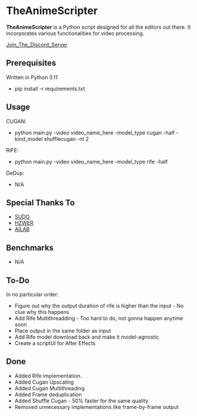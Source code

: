 # TheAnimeScripter

**TheAnimeScripter** is a Python script designed for all the editors out there. It incorporates various functionalities for video processing.

[Join_The_Discord_Server](https://discord.gg/bFA6xZxM5V)

## Prerequisites

Written in Python 3.11

- pip install -r requirements.txt

## Usage

CUGAN: 
- python main.py -video video_name_here -model_type cugan -half -kind_model shufflecugan -nt 2

RIFE:
- python main.py -video video_name_here -model_type rife -half

DeDup:
- N/A

## Special Thanks To

- [SUDO](https://github.com/styler00dollar/VSGAN-tensorrt-docker)
- [HZWER](https://github.com/hzwer/Practical-RIFE)
- [AILAB](https://github.com/bilibili/ailab/tree/main/Real-CUGAN)

## Benchmarks

- N/A

## To-Do

In no particular order:

- Figure out why the output duration of rife is higher than the input - No clue why this happens
- Add Rife Multithreadding - Too hard to do, not gonna happen anytime soon
- Place output in the same folder as input
- Add Rife model download back and make it model-agnostic
- Create a scriptUI for After Effects

## Done

- Added Rife implementation.
- Added Cugan Upscaling
- Added Cugan Multithreading
- Added Frame deduplication
- Added Shuffle Cugan - 50% faster for the same quality
- Removed unnecessary implementations like frame-by-frame output
